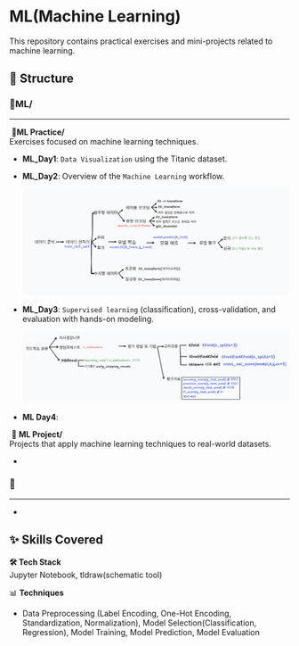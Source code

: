 # ML(Machine Learning)

This repository contains practical exercises and mini-projects related to machine learning.

## 📂 Structure

### 📂**ML**/

---

​	📂**ML Practice/**  
​		Exercises focused on machine learning techniques.  

- **ML_Day1**: `Data Visualization` using the Titanic dataset.

- **ML_Day2**: Overview of the `Machine Learning` workflow.

  ![machine learning schematic](images/ML_Roadmap.png)

  

- **ML_Day3**: `Supervised learning` (classification), cross-validation, and evaluation with hands-on modeling.

  ![machine learning schematic](images/ML_Classification_Roadmap.png)



- **ML Day4**: 

​	📁 **ML Project/**  
​		Projects that apply machine learning techniques to real-world datasets.  

- 

  

  

### **📂**

---

- 

  

  

## ✨ Skills Covered

**🛠️ Tech Stack**  
Jupyter Notebook, tldraw(schematic tool)

📊 **Techniques**  

- Data Preprocessing (Label Encoding, One-Hot Encoding, Standardization, Normalization), Model Selection(Classification, Regression), Model Training, Model Prediction, Model Evaluation

